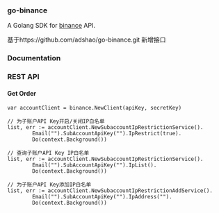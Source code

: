 ### go-binance

A Golang SDK for [binance](https://www.binance.com) API.

基于https://github.com/adshao/go-binance.git 新增接口

### Documentation

### REST API

#### Get Order

```golang
var accountClient = binance.NewClient(apiKey, secretKey)

// 为子账户API Key开启/关闭IP白名单
list, err := accountClient.NewSubaccountIpRestrictionService().
		Email("").SubAccountApiKey("").IpRestrict(true).
		Do(context.Background())

// 查询子账户API Key IP白名单
list, err := accountClient.NewSubaccountIpRestrictionService().
		Email("").SubAccountApiKey("").IpList().
		Do(context.Background())

// 为子账户API Key添加IP白名单
list, err := accountClient.NewSubaccountIpRestrictionAddService().
		Email("").SubAccountApiKey("").IpAddress("").
		Do(context.Background())